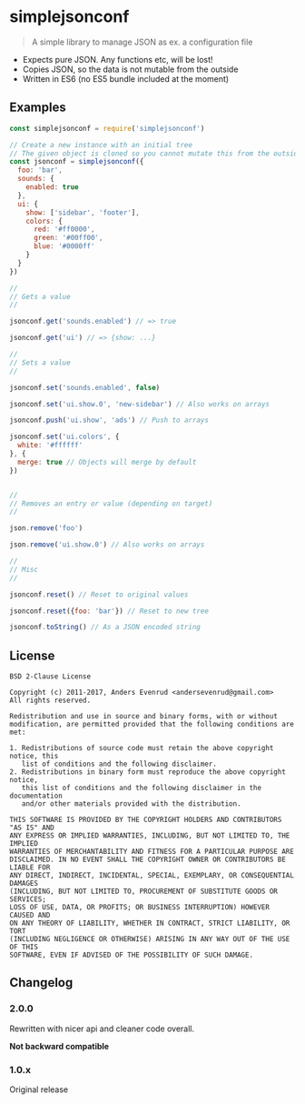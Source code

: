 # simplejsonconf

> A simple library to manage JSON as ex. a configuration file

- Expects pure JSON. Any functions etc, will be lost!
- Copies JSON, so the data is not mutable from the outside
- Written in ES6 (no ES5 bundle included at the moment)

## Examples

```javascript
const simplejsonconf = require('simplejsonconf')

// Create a new instance with an initial tree
// The given object is cloned so you cannot mutate this from the outside
const jsonconf = simplejsonconf({
  foo: 'bar',
  sounds: {
    enabled: true
  },
  ui: {
    show: ['sidebar', 'footer'],
    colors: {
      red: '#ff0000',
      green: '#00ff00',
      blue: '#0000ff'
    }
  }
})

//
// Gets a value
//

jsonconf.get('sounds.enabled') // => true

jsonconf.get('ui') // => {show: ...}

//
// Sets a value
//

jsonconf.set('sounds.enabled', false)

jsonconf.set('ui.show.0', 'new-sidebar') // Also works on arrays

jsonconf.push('ui.show', 'ads') // Push to arrays

jsonconf.set('ui.colors', {
  white: '#ffffff'
}, {
  merge: true // Objects will merge by default
})


//
// Removes an entry or value (depending on target)
//

json.remove('foo')

json.remove('ui.show.0') // Also works on arrays

//
// Misc
//

jsonconf.reset() // Reset to original values

jsonconf.reset({foo: 'bar'}) // Reset to new tree

jsonconf.toString() // As a JSON encoded string
```

## License

```text
BSD 2-Clause License

Copyright (c) 2011-2017, Anders Evenrud <andersevenrud@gmail.com>
All rights reserved.

Redistribution and use in source and binary forms, with or without
modification, are permitted provided that the following conditions are met: 

1. Redistributions of source code must retain the above copyright notice, this
   list of conditions and the following disclaimer. 
2. Redistributions in binary form must reproduce the above copyright notice,
   this list of conditions and the following disclaimer in the documentation
   and/or other materials provided with the distribution. 

THIS SOFTWARE IS PROVIDED BY THE COPYRIGHT HOLDERS AND CONTRIBUTORS "AS IS" AND
ANY EXPRESS OR IMPLIED WARRANTIES, INCLUDING, BUT NOT LIMITED TO, THE IMPLIED
WARRANTIES OF MERCHANTABILITY AND FITNESS FOR A PARTICULAR PURPOSE ARE
DISCLAIMED. IN NO EVENT SHALL THE COPYRIGHT OWNER OR CONTRIBUTORS BE LIABLE FOR
ANY DIRECT, INDIRECT, INCIDENTAL, SPECIAL, EXEMPLARY, OR CONSEQUENTIAL DAMAGES
(INCLUDING, BUT NOT LIMITED TO, PROCUREMENT OF SUBSTITUTE GOODS OR SERVICES;
LOSS OF USE, DATA, OR PROFITS; OR BUSINESS INTERRUPTION) HOWEVER CAUSED AND
ON ANY THEORY OF LIABILITY, WHETHER IN CONTRACT, STRICT LIABILITY, OR TORT
(INCLUDING NEGLIGENCE OR OTHERWISE) ARISING IN ANY WAY OUT OF THE USE OF THIS
SOFTWARE, EVEN IF ADVISED OF THE POSSIBILITY OF SUCH DAMAGE.
```

## Changelog

### 2.0.0

Rewritten with nicer api and cleaner code overall.

**Not backward compatible**

### 1.0.x

Original release
